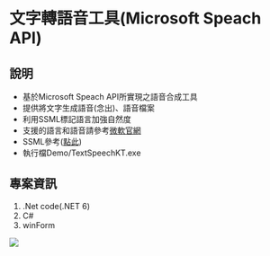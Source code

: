 ﻿# 文字轉語音工具(Microsoft Speach API)

## 說明

* 基於Microsoft Speach API所實現之語音合成工具
* 提供將文字生成語音(念出)、語音檔案
* 利用SSML標記語言加強自然度
* 支援的語言和語音請參考[微軟官網](https://support.microsoft.com/zh-tw/windows/%E9%99%84%E9%8C%84-a-%E6%94%AF%E6%8F%B4%E7%9A%84%E8%AA%9E%E8%A8%80%E5%92%8C%E8%AA%9E%E9%9F%B3-4486e345-7730-53da-fcfe-55cc64300f01#WindowsVersion=Windows_11)
* SSML參考([點此](https://learn.microsoft.com/zh-cn/azure/cognitive-services/speech-service/speech-synthesis-markup-structure#viseme-element))
* 執行檔Demo/TextSpeechKT.exe


## 專案資訊

1. .Net code(.NET 6)
2. C#
3. winForm

![](Demo/UI.png)